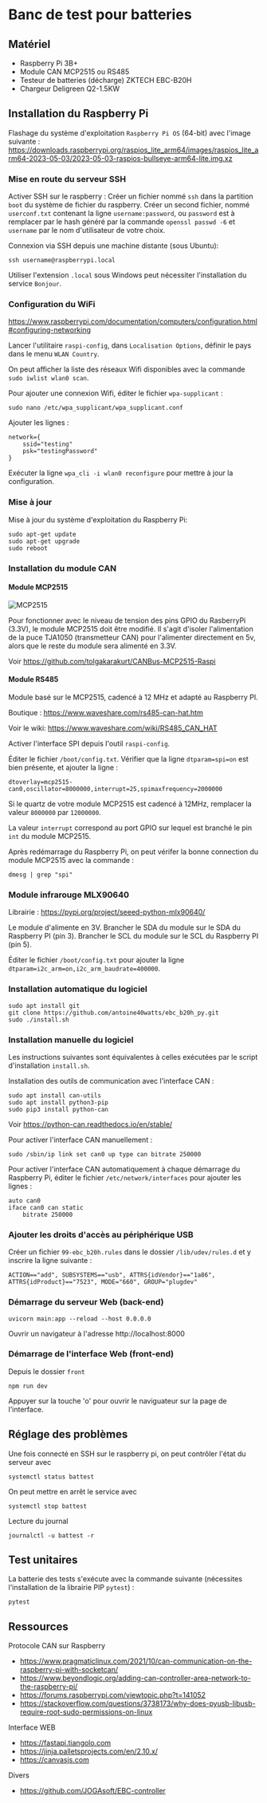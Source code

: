 # Banc de test pour batteries

## Matériel

* Raspberry Pi 3B+
* Module CAN MCP2515 ou RS485
* Testeur de batteries (décharge) ZKTECH EBC-B20H
* Chargeur Deligreen Q2-1.5KW

## Installation du Raspberry Pi

Flashage du système d'exploitation `Raspberry Pi OS` (64-bit) avec l'image suivante :
https://downloads.raspberrypi.org/raspios_lite_arm64/images/raspios_lite_arm64-2023-05-03/2023-05-03-raspios-bullseye-arm64-lite.img.xz

### Mise en route du serveur SSH

Activer SSH sur le raspberry :
Créer un fichier nommé `ssh` dans la partition `boot` du système de fichier du raspberry.
Créer un second fichier, nommé `userconf.txt` contenant la ligne `username:password`, ou `password` est à remplacer par le hash généré par la commande `openssl passwd -6` et `username` par le nom d'utilisateur de votre choix.

Connexion via SSH depuis une machine distante (sous Ubuntu):

    ssh username@raspberrypi.local

Utiliser l'extension `.local` sous Windows peut nécessiter l'installation du service `Bonjour`.

### Configuration du WiFi

https://www.raspberrypi.com/documentation/computers/configuration.html#configuring-networking

Lancer l'utilitaire `raspi-config`, dans `Localisation Options`, définir le pays dans le menu `WLAN Country`.

On peut afficher la liste des réseaux Wifi disponibles avec la commande `sudo iwlist wlan0 scan`.

Pour ajouter une connexion Wifi, éditer le fichier `wpa-supplicant` :

    sudo nano /etc/wpa_supplicant/wpa_supplicant.conf

Ajouter les lignes :

    network={
        ssid="testing"
        psk="testingPassword"
    }

Exécuter la ligne `wpa_cli -i wlan0 reconfigure` pour mettre à jour la configuration.

### Mise à jour

Mise à jour du système d'exploitation du Raspberry Pi:

    sudo apt-get update
    sudo apt-get upgrade
    sudo reboot

### Installation du module CAN

#### Module MCP2515

![MCP2515](https://github.com/antoine40watts/ebc_b20h_py/blob/main/doc/MCP2515%20MODULE.jpg)

Pour fonctionner avec le niveau de tension des pins GPIO du RasberryPi (3.3V), le module MCP2515 doit être modifié. Il s'agit d'isoler l'alimentation de la puce TJA1050 (transmetteur CAN) pour l'alimenter directement en 5v, alors que le reste du module sera alimenté en 3.3V.

Voir https://github.com/tolgakarakurt/CANBus-MCP2515-Raspi

#### Module RS485

Module basé sur le MCP2515, cadencé à 12 MHz et adapté au Raspberry PI.

Boutique : https://www.waveshare.com/rs485-can-hat.htm

Voir le wiki:
https://www.waveshare.com/wiki/RS485_CAN_HAT

Activer l'interface SPI depuis l'outil `raspi-config`.

Éditer le fichier `/boot/config.txt`. Vérifier que la ligne `dtparam=spi=on` est bien présente, et ajouter la ligne :

    dtoverlay=mcp2515-can0,oscillator=8000000,interrupt=25,spimaxfrequency=2000000

Si le quartz de votre module MCP2515 est cadencé à 12MHz, remplacer la valeur `8000000` par `12000000`.

La valeur `interrupt` correspond au port GPIO sur lequel est branché le pin `int` du module MCP2515.

Après redémarrage du Raspberry Pi, on peut vérifer la bonne connection du module MCP2515 avec la commande :

    dmesg | grep "spi"

### Module infrarouge MLX90640

Librairie : https://pypi.org/project/seeed-python-mlx90640/

Le module d'alimente en 3V.
Brancher le SDA du module sur le SDA du Raspberry PI (pin 3). Brancher le SCL du module sur le SCL du Raspberry PI (pin 5).

Éditer le fichier `/boot/config.txt` pour ajouter la ligne `dtparam=i2c_arm=on,i2c_arm_baudrate=400000`.

### Installation automatique du logiciel

    sudo apt install git
    git clone https://github.com/antoine40watts/ebc_b20h_py.git
    sudo ./install.sh

### Installation manuelle du logiciel

Les instructions suivantes sont équivalentes à celles exécutées par le script d'installation `install.sh`.

Installation des outils de communication avec l'interface CAN :

    sudo apt install can-utils
    sudo apt install python3-pip
    sudo pip3 install python-can

Voir https://python-can.readthedocs.io/en/stable/

Pour activer l'interface CAN manuellement :

    sudo /sbin/ip link set can0 up type can bitrate 250000

Pour activer l'interface CAN automatiquement à chaque démarrage du Raspberry Pi, éditer le fichier `/etc/network/interfaces` pour ajouter les lignes :

    auto can0
    iface can0 can static
        bitrate 250000

### Ajouter les droits d'accès au périphérique USB

Créer un fichier `99-ebc_b20h.rules` dans le dossier `/lib/udev/rules.d` et y inscrire la ligne suivante :

    ACTION=="add", SUBSYSTEMS=="usb", ATTRS{idVendor}=="1a86", ATTRS{idProduct}=="7523", MODE="660", GROUP="plugdev"

### Démarrage du serveur Web (back-end)

    uvicorn main:app --reload --host 0.0.0.0

Ouvrir un navigateur à l'adresse http://localhost:8000

### Démarrage de l'interface Web (front-end)

Depuis le dossier `front`

    npm run dev

Appuyer sur la touche 'o' pour ouvrir le naviguateur sur la page de l'interface.

## Réglage des problèmes

Une fois connecté en SSH sur le raspberry pi, on peut contrôler l'état du serveur avec

    systemctl status battest

On peut mettre en arrêt le service avec

    systemctl stop battest

Lecture du journal

    journalctl -u battest -r

## Test unitaires

La batterie des tests s'exécute avec la commande suivante (nécessites l'installation de la librairie PIP `pytest`) :

    pytest

## Ressources

Protocole CAN sur Raspberry

* https://www.pragmaticlinux.com/2021/10/can-communication-on-the-raspberry-pi-with-socketcan/
* https://www.beyondlogic.org/adding-can-controller-area-network-to-the-raspberry-pi/
* https://forums.raspberrypi.com/viewtopic.php?t=141052
* https://stackoverflow.com/questions/3738173/why-does-pyusb-libusb-require-root-sudo-permissions-on-linux

Interface WEB

* https://fastapi.tiangolo.com
* https://jinja.palletsprojects.com/en/2.10.x/
* https://canvasjs.com

Divers

* https://github.com/JOGAsoft/EBC-controller
